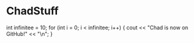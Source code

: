 ChadStuff
=========

int infinitee = 10;
for (int i = 0; i < infinitee; i++)
{
  cout << "Chad is now on GitHub!" << "\n";
}

